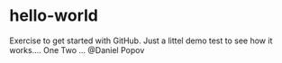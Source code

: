 # hello-world
Exercise to get started with GitHub.
Just a littel demo test to see how it works....
One 
Two
...
@Daniel Popov
